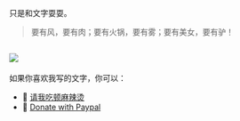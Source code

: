 只是和文字耍耍。

> 要有风，要有肉；要有火锅，要有雾；要有美女，要有驴！

![](/images/all-good.png)
---

如果你喜欢我写的文字，你可以：
* 🍲 [请我吃顿麻辣烫](https://mbd.pub/o/bread/ZJmVmZtv)
* 🍲 [Donate with Paypal](https://www.paypal.com/paypalme/LeranBai)
